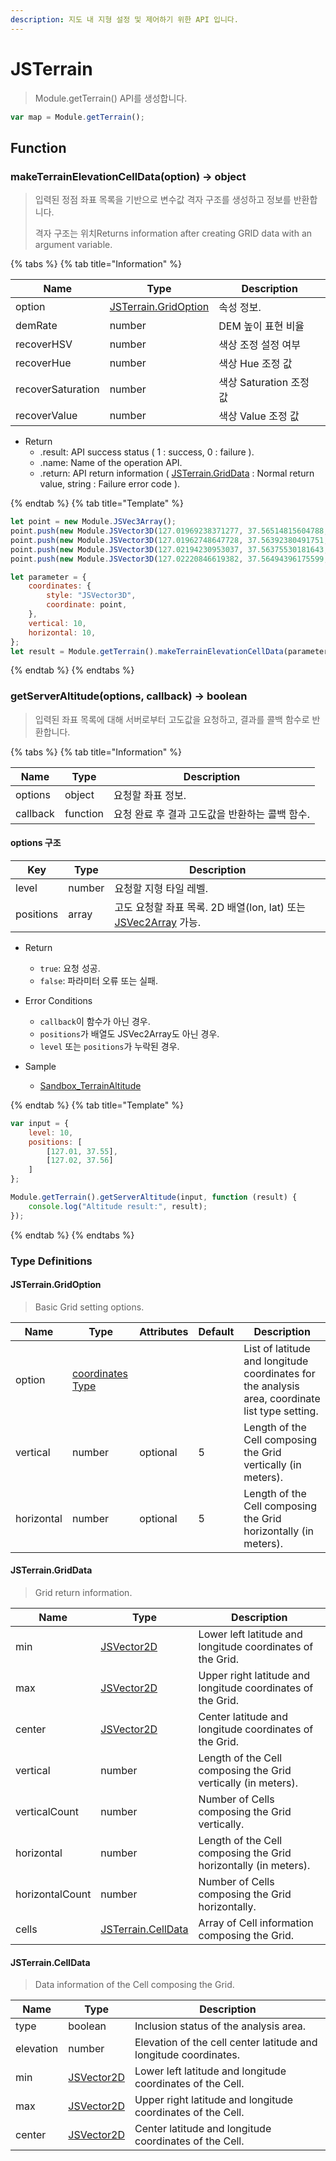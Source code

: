 ```yaml
---
description: 지도 내 지형 설정 및 제어하기 위한 API 입니다.
---
```


# JSTerrain

> Module.getTerrain() API를 생성합니다.

```javascript
var map = Module.getTerrain();
```

## Function

### makeTerrainElevationCellData(option) → object

> 입력된 정점 좌표 목록을 기반으로 변수값 격자 구조를 생성하고 정보를 반환합니다.
>
> 격자 구조는 위치Returns information after creating GRID data with an argument variable.

{% tabs %}
{% tab title="Information" %}

| Name   | Type                                                      | Description |
| ------ | --------------------------------------------------------- | ----------- |
| option | [JSTerrain.GridOption](jsterrain.md#jsterrain.gridoption) | 속성 정보.  |
|demRate|number|DEM 높이 표현 비율|
|recoverHSV|number|색상 조정 설정 여부|
|recoverHue|number|색상 Hue 조정 값|
|recoverSaturation|number|색상 Saturation 조정 값|
|recoverValue|number|색상 Value 조정 값|

-   Return
    -   .result: API success status ( 1 : success, 0 : failure ).
    -   .name: Name of the operation API.
    -   .return: API return information ( [JSTerrain.GridData](jsterrain.md#jsterrain.griddata) : Normal return value, string : Failure error code ).

{% endtab %}
{% tab title="Template" %}

```javascript
let point = new Module.JSVec3Array();
point.push(new Module.JSVector3D(127.01969238371277, 37.56514815604788, 24.40620245039463));
point.push(new Module.JSVector3D(127.01962748647728, 37.56392380491751, 25.515124042518437));
point.push(new Module.JSVector3D(127.02194230953037, 37.56375530181643, 33.266184841282666));
point.push(new Module.JSVector3D(127.02220846619382, 37.56494396175599, 26.32035342976451));

let parameter = {
    coordinates: {
        style: "JSVector3D",
        coordinate: point,
    },
    vertical: 10,
    horizontal: 10,
};
let result = Module.getTerrain().makeTerrainElevationCellData(parameter);
```

{% endtab %}
{% endtabs %}

### getServerAltitude(options, callback) → boolean

> 입력된 좌표 목록에 대해 서버로부터 고도값을 요청하고, 결과를 콜백 함수로 반환합니다.

{% tabs %}
{% tab title="Information" %}

| Name     | Type     | Description                                     |
| -------- | -------- | ----------------------------------------------- |
| options  | object   | 요청할 좌표 정보.                               |
| callback | function | 요청 완료 후 결과 고도값을 반환하는 콜백 함수. |

#### options 구조

| Key       | Type        | Description                                       |
| --------- | ----------- | ------------------------------------------------- |
| level     | number      | 요청할 지형 타일 레벨.                            |
| positions | array       | 고도 요청할 좌표 목록. 2D 배열(lon, lat) 또는 [JSVec2Array](../core/jsvec2array.md) 가능. |

-   Return  
    -   `true`: 요청 성공.  
    -   `false`: 파라미터 오류 또는 실패.

-   Error Conditions
    -   `callback`이 함수가 아닌 경우.
    -   `positions`가 배열도 JSVec2Array도 아닌 경우.
    -   `level` 또는 `positions`가 누락된 경우.

-   Sample
    -   [Sandbox_TerrainAltitude](https://sandbox.egiscloud.com/code/main.do?id=terrain_dem_from_server)

{% endtab %}
{% tab title="Template" %}

```javascript
var input = {
    level: 10,
    positions: [
        [127.01, 37.55],
        [127.02, 37.56]
    ]
};

Module.getTerrain().getServerAltitude(input, function (result) {
    console.log("Altitude result:", result);
});
```

{% endtab %}
{% endtabs %}




### Type Definitions

#### JSTerrain.GridOption

> Basic Grid setting options.

| Name       | Type                                                    | Attributes | Default | Description                                                                                     |
| ---------- | ------------------------------------------------------- | ---------- | ------- | ----------------------------------------------------------------------------------------------- |
| option     | [coordinates Type](../etc/tag-list.md#coordinates-type) |            |         | List of latitude and longitude coordinates for the analysis area, coordinate list type setting. |
| vertical   | number                                                  | optional   | 5       | Length of the Cell composing the Grid vertically (in meters).                                   |
| horizontal | number                                                  | optional   | 5       | Length of the Cell composing the Grid horizontally (in meters).                                 |

#### JSTerrain.GridData

> Grid return information.

| Name            | Type                                                  | Description                                                     |
| --------------- | ----------------------------------------------------- | --------------------------------------------------------------- |
| min             | [JSVector2D](../core/jsvector2d.md)                   | Lower left latitude and longitude coordinates of the Grid.      |
| max             | [JSVector2D](../core/jsvector2d.md)                   | Upper right latitude and longitude coordinates of the Grid.     |
| center          | [JSVector2D](../core/jsvector2d.md)                   | Center latitude and longitude coordinates of the Grid.          |
| vertical        | number                                                | Length of the Cell composing the Grid vertically (in meters).   |
| verticalCount   | number                                                | Number of Cells composing the Grid vertically.                  |
| horizontal      | number                                                | Length of the Cell composing the Grid horizontally (in meters). |
| horizontalCount | number                                                | Number of Cells composing the Grid horizontally.                |
| cells           | [JSTerrain.CellData](jsterrain.md#jsterrain.celldata) | Array of Cell information composing the Grid.                   |

#### JSTerrain.CellData

> Data information of the Cell composing the Grid.

| Name      | Type                                | Description                                                      |
| --------- | ----------------------------------- | ---------------------------------------------------------------- |
| type      | boolean                             | Inclusion status of the analysis area.                           |
| elevation | number                              | Elevation of the cell center latitude and longitude coordinates. |
| min       | [JSVector2D](../core/jsvector2d.md) | Lower left latitude and longitude coordinates of the Cell.       |
| max       | [JSVector2D](../core/jsvector2d.md) | Upper right latitude and longitude coordinates of the Cell.      |
| center    | [JSVector2D](../core/jsvector2d.md) | Center latitude and longitude coordinates of the Cell.           |
